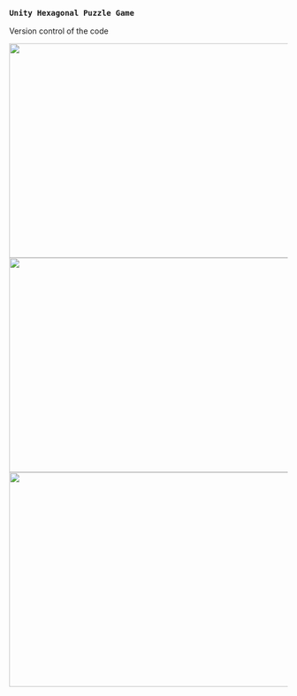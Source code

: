 ### `Unity Hexagonal Puzzle Game`

Version control of the code

<p align="center">
  <img width="600px" height="388" src="https://github.com/dupitydumb/HexagonalPuzzle/assets/37872714/953929ba-e7ec-47c4-a5e8-8ee704da3860">
  <img width="600px" height="388" src="https://github.com/dupitydumb/HexagonalPuzzle/assets/37872714/82b98678-5dcd-4297-8b3b-782c5e7a3735">
  <img width="600px" height="388" src="https://github.com/dupitydumb/HexagonalPuzzle/assets/37872714/4acb1ae3-00a1-43f6-856c-179bfe84ff40">
</p>
